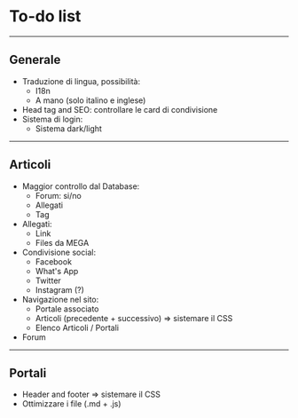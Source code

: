 # To-do list

---

## Generale
- Traduzione di lingua, possibilità:
  - I18n
  - A mano (solo italino e inglese)
- Head tag and SEO: controllare le card di condivisione
- Sistema di login:
  - Sistema dark/light

---

## Articoli
- Maggior controllo dal Database:
  - Forum: si/no
  - Allegati
  - Tag
- Allegati:
  - Link
  - Files da MEGA
- Condivisione social:
  - Facebook
  - What's App
  - Twitter
  - Instagram (?)
- Navigazione nel sito:
  - Portale associato
  - Articoli (precedente + successivo) => sistemare il CSS
  - Elenco Articoli / Portali
- Forum

---

## Portali

- Header and footer => sistemare il CSS
- Ottimizzare i file (.md + .js)